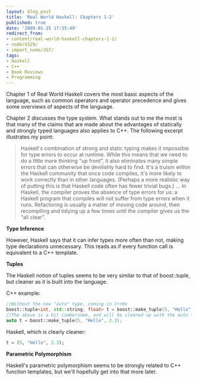 ```yaml
---
layout: blog_post
title: 'Real World Haskell: Chapters 1-2'
published: true
date: '2009-01-15 17:35:49'
redirect_from:
- content/real-world-haskell-chapters-1-2/
- node/4329/
- import_node/357/
tags:
- Haskell
- C++
- Book Reviews
- Programming
---
```


Chapter 1 of Real World Haskell covers the most basic aspects of the language, such as common operators and operator precedence and gives some overviews of aspects of the language.

Chapter 2 discusses the type system. What stands out to me the most is that many of the claims that are made about the advantages of statically and strongly typed languages also applies to C++. The following excerpt illustrates my point:

> Haskell's combination of strong and static typing makes it impossible for type errors to occur at runtime. While this means that we need to do a little more thinking “up front”, it also eliminates many simple errors that can otherwise be devilishly hard to find. It's a truism within the Haskell community that once code compiles, it's more likely to work correctly than in other languages. (Perhaps a more realistic way of putting this is that Haskell code often has fewer trivial bugs.)
> ...
>In Haskell, the compiler proves the absence of type errors for us: a Haskell program that compiles will not suffer from type errors when it runs. Refactoring is usually a matter of moving code around, then recompiling and tidying up a few times until the compiler gives us the “all clear”.

**Type Inference**

However, Haskell says that it can infer types more often than not, making type declarations unnecessary. This reads as if every function call is equivalent to a C++ template.

**Tuples**

The Haskell notion of tuples seems to be very similar to that of boost::tuple, but cleaner as it is built into the language.

C++ example:

```cpp
//Without the new "auto" type, coming in C++0x
boost::tuple<int, std::string, float> t = boost::make_tuple(5, "Hello", 2.3);
//The above is a bit cumbersome, and will be cleaned up with the auto tupe
auto t = boost::make_tuple(5, "Hello", 2.3);
```

Haskell, which is clearly cleaner:

```haskell
t = (5, "Hello", 2.3);
```

**Parametric Polymorphism**

Haskell's parametric polymorphism seems to be strongly related to C++ function templates, but we'll hopefully get into that more later.
